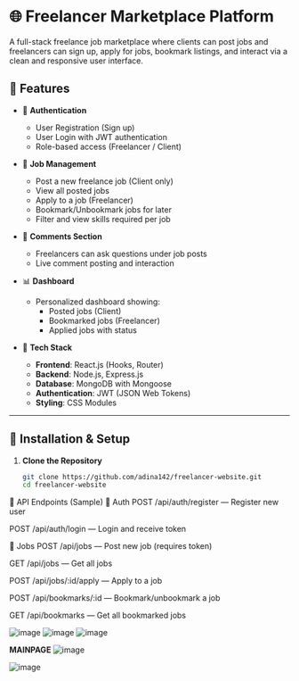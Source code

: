 # 🌐 Freelancer Marketplace Platform

A full-stack freelance job marketplace where clients can post jobs and freelancers can sign up, apply for jobs, bookmark listings, and interact via a clean and responsive user interface.

## 🚀 Features

- 🔐 **Authentication**
  - User Registration (Sign up)
  - User Login with JWT authentication
  - Role-based access (Freelancer / Client)

- 📄 **Job Management**
  - Post a new freelance job (Client only)
  - View all posted jobs
  - Apply to a job (Freelancer)
  - Bookmark/Unbookmark jobs for later
  - Filter and view skills required per job

- 💬 **Comments Section**
  - Freelancers can ask questions under job posts
  - Live comment posting and interaction

- 📊 **Dashboard**
  - Personalized dashboard showing:
    - Posted jobs (Client)
    - Bookmarked jobs (Freelancer)
    - Applied jobs with status

- 🧠 **Tech Stack**
  - **Frontend**: React.js (Hooks, Router)
  - **Backend**: Node.js, Express.js
  - **Database**: MongoDB with Mongoose
  - **Authentication**: JWT (JSON Web Tokens)
  - **Styling**: CSS Modules

---

## 🔧 Installation & Setup

1. **Clone the Repository**
   ```bash
   git clone https://github.com/adina142/freelancer-website.git
   cd freelancer-website

📮 API Endpoints (Sample)
🔑 Auth
POST /api/auth/register — Register new user

POST /api/auth/login — Login and receive token

💼 Jobs
POST /api/jobs — Post new job (requires token)

GET /api/jobs — Get all jobs

POST /api/jobs/:id/apply — Apply to a job

POST /api/bookmarks/:id — Bookmark/unbookmark a job

GET /api/bookmarks — Get all bookmarked jobs

![image](https://github.com/user-attachments/assets/309384dd-9903-4926-9231-92482d06ef97)
![image](https://github.com/user-attachments/assets/fc337450-7225-41d0-987f-4f52d5809382)
![image](https://github.com/user-attachments/assets/8730fc5e-1b3c-41b2-833a-1c68bb6b9d4d)

**MAINPAGE**
![image](https://github.com/user-attachments/assets/ed757277-ab27-4142-b102-0e4746eedf4b)

![image](https://github.com/user-attachments/assets/dc425ffe-f82e-42db-abea-97425f2849d2)





